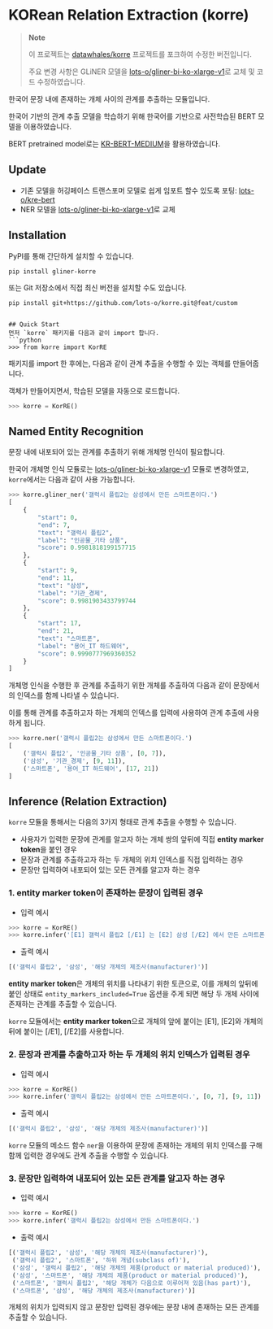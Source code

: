 # KORean Relation Extraction (korre)

> **Note**
>
> 이 프로젝트는 [datawhales/korre](https://github.com/datawhales/korre) 프로젝트를 포크하여 수정한 버전입니다.
>
> 주요 변경 사항은 GLiNER 모델을 [lots-o/gliner-bi-ko-xlarge-v1](https://huggingface.co/lots-o/gliner-bi-ko-xlarge-v1)로 교체 및 코드 수정하였습니다. 

한국어 문장 내에 존재하는 개체 사이의 관계를 추출하는 모듈입니다.

한국어 기반의 관계 추출 모델을 학습하기 위해 한국어를 기반으로 사전학습된 BERT 모델을 이용하였습니다.

BERT pretrained model로는 [KR-BERT-MEDIUM](https://github.com/snunlp/KR-BERT-MEDIUM)을 활용하였습니다. 

## Update 
- 기존 모델을 허깅페이스 트랜스포머 모델로 쉽게 임포트 할수 있도록 포팅: [lots-o/kre-bert](https://huggingface.co/lots-o/kre-bert)
- NER 모델을 [lots-o/gliner-bi-ko-xlarge-v1](https://huggingface.co/lots-o/gliner-bi-ko-xlarge-v1)로 교체

## Installation
PyPI를 통해 간단하게 설치할 수 있습니다.
```console
pip install gliner-korre
```
또는 Git 저장소에서 직접 최신 버전을 설치할 수도 있습니다.
```console
pip install git+https://github.com/lots-o/korre.git@feat/custom


## Quick Start
먼저 `korre` 패키지를 다음과 같이 import 합니다.
```python
>>> from korre import KorRE
```

패키지를 import 한 후에는, 다음과 같이 관계 추출을 수행할 수 있는 객체를 만들어줍니다. 

객체가 만들어지면서, 학습된 모델을 자동으로 로드합니다.
```python
>>> korre = KorRE()
```

## Named Entity Recognition
문장 내에 내포되어 있는 관계를 추출하기 위해 개체명 인식이 필요합니다. 

한국어 개체명 인식 모듈로는 [lots-o/gliner-bi-ko-xlarge-v1](https://huggingface.co/lots-o/gliner-bi-ko-xlarge-v1) 모듈로 변경하였고, `korre`에서는 다음과 같이 사용 가능합니다.
```python
>>> korre.gliner_ner('갤럭시 플립2는 삼성에서 만든 스마트폰이다.')
[
    {
        "start": 0,
        "end": 7,
        "text": "갤럭시 플립2",
        "label": "인공물_기타 상품",
        "score": 0.9981818199157715
    },
    {
        "start": 9,
        "end": 11,
        "text": "삼성",
        "label": "기관_경제",
        "score": 0.9981903433799744
    },
    {
        "start": 17,
        "end": 21,
        "text": "스마트폰",
        "label": "용어_IT 하드웨어",
        "score": 0.9990777969360352
    }
]
```
개체명 인식을 수행한 후 관계를 추출하기 위한 개체를 추출하여 다음과 같이 문장에서의 인덱스를 함께 나타낼 수 있습니다.

이를 통해 관계를 추출하고자 하는 개체의 인덱스를 입력에 사용하여 관계 추출에 사용하게 됩니다.
```python
>>> korre.ner('갤럭시 플립2는 삼성에서 만든 스마트폰이다.')
[
    ('갤럭시 플립2', '인공물_기타 상품', [0, 7]), 
    ('삼성', '기관_경제', [9, 11]), 
    ('스마트폰', '용어_IT 하드웨어', [17, 21])
]
```

## Inference (Relation Extraction)
`korre` 모듈을 통해서는 다음의 3가지 형태로 관계 추출을 수행할 수 있습니다.

- 사용자가 입력한 문장에 관계를 알고자 하는 개체 쌍의 앞뒤에 직접 **entity marker token**을 붙인 경우
- 문장과 관계를 추출하고자 하는 두 개체의 위치 인덱스를 직접 입력하는 경우
- 문장만 입력하여 내포되어 있는 모든 관계를 알고자 하는 경우

### 1. **entity marker token**이 존재하는 문장이 입력된 경우
- 입력 예시
```python
>>> korre = KorRE()
>>> korre.infer('[E1] 갤럭시 플립2 [/E1] 는 [E2] 삼성 [/E2] 에서 만든 스마트폰이다.', entity_markers_included=True)
```
- 출력 예시
```python
[('갤럭시 플립2', '삼성', '해당 개체의 제조사(manufacturer)')]
```
**entity marker token**은 개체의 위치를 나타내기 위한 토큰으로, 이를 개체의 앞뒤에 붙인 상태로 `entity_markers_included=True` 옵션을 주게 되면 해당 두 개체 사이에 존재하는 관계를 추출할 수 있습니다.

`korre` 모듈에서는 **entity marker token**으로 개체의 앞에 붙이는 [E1], [E2]와 개체의 뒤에 붙이는 [/E1], [/E2]를 사용합니다.

### 2. 문장과 관계를 추출하고자 하는 두 개체의 위치 인덱스가 입력된 경우
- 입력 예시
```python
>>> korre = KorRE()
>>> korre.infer('갤럭시 플립2는 삼성에서 만든 스마트폰이다.', [0, 7], [9, 11])
```
- 출력 예시
```python
[('갤럭시 플립2', '삼성', '해당 개체의 제조사(manufacturer)')]
```
`korre` 모듈의 메소드 함수 `ner`을 이용하여 문장에 존재하는 개체의 위치 인덱스를 구해 함께 입력한 경우에도 관계 추출을 수행할 수 있습니다.

### 3. 문장만 입력하여 내포되어 있는 모든 관계를 알고자 하는 경우
- 입력 예시
```python
>>> korre = KorRE()
>>> korre.infer('갤럭시 플립2는 삼성에서 만든 스마트폰이다.')
```
- 출력 예시
```python
[('갤럭시 플립2', '삼성', '해당 개체의 제조사(manufacturer)'),
 ('갤럭시 플립2', '스마트폰', '하위 개념(subclass of)'),
 ('삼성', '갤럭시 플립2', '해당 개체의 제품(product or material produced)'),
 ('삼성', '스마트폰', '해당 개체의 제품(product or material produced)'),
 ('스마트폰', '갤럭시 플립2', '해당 개체가 다음으로 이루어져 있음(has part)'),
 ('스마트폰', '삼성', '해당 개체의 제조사(manufacturer)')]
```
개체의 위치가 입력되지 않고 문장만 입력된 경우에는 문장 내에 존재하는 모든 관계를 추출할 수 있습니다.